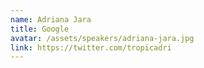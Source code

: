 ```yaml
---
name: Adriana Jara
title: Google
avatar: /assets/speakers/adriana-jara.jpg
link: https://twitter.com/tropicadri
---
```

